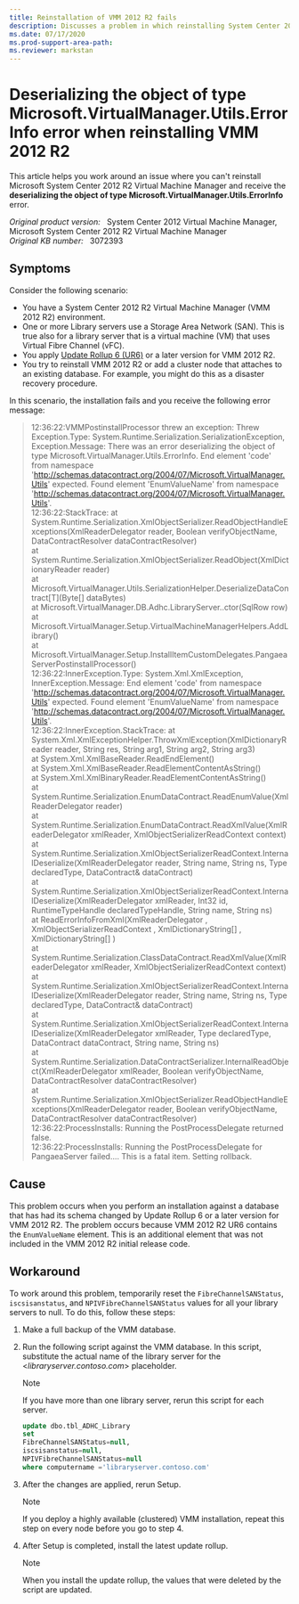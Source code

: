 ```yaml
---
title: Reinstallation of VMM 2012 R2 fails
description: Discusses a problem in which reinstalling System Center 2012 R2 Virtual Machine Manager fails and returns the deserializing the object of type Microsoft.VirtualManager.Utils.ErrorInfo error message. Provides a workaround.
ms.date: 07/17/2020
ms.prod-support-area-path:
ms.reviewer: markstan
---
```

# Deserializing the object of type Microsoft.VirtualManager.Utils.ErrorInfo error when reinstalling VMM 2012 R2

This article helps you work around an issue where you can't reinstall Microsoft System Center 2012 R2 Virtual Machine Manager and receive the **deserializing the object of type Microsoft.VirtualManager.Utils.ErrorInfo** error.

_Original product version:_ &nbsp; System Center 2012 Virtual Machine Manager, Microsoft System Center 2012 R2 Virtual Machine Manager  
_Original KB number:_ &nbsp; 3072393

## Symptoms

Consider the following scenario:

- You have a System Center 2012 R2 Virtual Machine Manager (VMM 2012 R2) environment.
- One or more Library servers use a Storage Area Network (SAN). This is true also for a library server that is a virtual machine (VM) that uses Virtual Fibre Channel (vFC).
- You apply [Update Rollup 6 (UR6)](https://support.microsoft.com/help/3050317) or a later version for VMM 2012 R2.
- You try to reinstall VMM 2012 R2 or add a cluster node that attaches to an existing database. For example, you might do this as a disaster recovery procedure.

In this scenario, the installation fails and you receive the following error message:

> 12:36:22:VMMPostinstallProcessor threw an exception: Threw Exception.Type: System.Runtime.Serialization.SerializationException, Exception.Message: There was an error deserializing the object of type Microsoft.VirtualManager.Utils.ErrorInfo. End element 'code' from namespace 'http://schemas.datacontract.org/2004/07/Microsoft.VirtualManager.Utils' expected. Found element 'EnumValueName' from namespace 'http://schemas.datacontract.org/2004/07/Microsoft.VirtualManager.Utils'.  
> 12:36:22:StackTrace: at System.Runtime.Serialization.XmlObjectSerializer.ReadObjectHandleExceptions(XmlReaderDelegator reader, Boolean verifyObjectName, DataContractResolver dataContractResolver)  
> at System.Runtime.Serialization.XmlObjectSerializer.ReadObject(XmlDictionaryReader reader)  
> at Microsoft.VirtualManager.Utils.SerializationHelper.DeserializeDataContract[T](Byte[] dataBytes)  
> at Microsoft.VirtualManager.DB.Adhc.LibraryServer..ctor(SqlRow row)  
> at Microsoft.VirtualManager.Setup.VirtualMachineManagerHelpers.AddLibrary()  
> at Microsoft.VirtualManager.Setup.InstallItemCustomDelegates.PangaeaServerPostinstallProcessor()  
> 12:36:22:InnerException.Type: System.Xml.XmlException, InnerException.Message: End element 'code' from namespace 'http://schemas.datacontract.org/2004/07/Microsoft.VirtualManager.Utils' expected. Found element 'EnumValueName' from namespace 'http://schemas.datacontract.org/2004/07/Microsoft.VirtualManager.Utils'.  
> 12:36:22:InnerException.StackTrace: at System.Xml.XmlExceptionHelper.ThrowXmlException(XmlDictionaryReader reader, String res, String arg1, String arg2, String arg3)  
> at System.Xml.XmlBaseReader.ReadEndElement()  
> at System.Xml.XmlBaseReader.ReadElementContentAsString()  
> at System.Xml.XmlBinaryReader.ReadElementContentAsString()  
> at System.Runtime.Serialization.EnumDataContract.ReadEnumValue(XmlReaderDelegator reader)  
> at System.Runtime.Serialization.EnumDataContract.ReadXmlValue(XmlReaderDelegator xmlReader, XmlObjectSerializerReadContext context)  
> at System.Runtime.Serialization.XmlObjectSerializerReadContext.InternalDeserialize(XmlReaderDelegator reader, String name, String ns, Type declaredType, DataContract& dataContract)  
> at System.Runtime.Serialization.XmlObjectSerializerReadContext.InternalDeserialize(XmlReaderDelegator xmlReader, Int32 id, RuntimeTypeHandle declaredTypeHandle, String name, String ns)  
> at ReadErrorInfoFromXml(XmlReaderDelegator , XmlObjectSerializerReadContext , XmlDictionaryString[] , XmlDictionaryString[] )  
> at System.Runtime.Serialization.ClassDataContract.ReadXmlValue(XmlReaderDelegator xmlReader, XmlObjectSerializerReadContext context)  
> at System.Runtime.Serialization.XmlObjectSerializerReadContext.InternalDeserialize(XmlReaderDelegator reader, String name, String ns, Type declaredType, DataContract& dataContract)  
> at System.Runtime.Serialization.XmlObjectSerializerReadContext.InternalDeserialize(XmlReaderDelegator xmlReader, Type declaredType, DataContract dataContract, String name, String ns)  
> at System.Runtime.Serialization.DataContractSerializer.InternalReadObject(XmlReaderDelegator xmlReader, Boolean verifyObjectName, DataContractResolver dataContractResolver)  
> at System.Runtime.Serialization.XmlObjectSerializer.ReadObjectHandleExceptions(XmlReaderDelegator reader, Boolean verifyObjectName, DataContractResolver dataContractResolver)  
> 12:36:22:ProcessInstalls: Running the PostProcessDelegate returned false.  
> 12:36:22:ProcessInstalls: Running the PostProcessDelegate for PangaeaServer failed.... This is a fatal item. Setting rollback.

## Cause

This problem occurs when you perform an installation against a database that has had its schema changed by Update Rollup 6 or a later version for VMM 2012 R2. The problem occurs because VMM 2012 R2 UR6 contains the `EnumValueName` element. This is an additional element that was not included in the VMM 2012 R2 initial release code.

## Workaround

To work around this problem, temporarily reset the `FibreChannelSANStatus`, `iscsisanstatus`, and `NPIVFibreChannelSANStatus` values for all your library servers to null. To do this, follow these steps:

1. Make a full backup of the VMM database.
2. Run the following script against the VMM database. In this script, substitute the actual name of the library server for the \<*libraryserver.contoso.com*> placeholder.

    > [!NOTE]
    >  If you have more than one library server, rerun this script for each server.

    ```sql
    update dbo.tbl_ADHC_Library
    set
    FibreChannelSANStatus=null,
    iscsisanstatus=null,
    NPIVFibreChannelSANStatus=null
    where computername ='libraryserver.contoso.com'
    ```

3. After the changes are applied, rerun Setup.

    > [!NOTE]
    > If you deploy a highly available (clustered) VMM installation, repeat this step on every node before you go to step 4.

4. After Setup is completed, install the latest update rollup.

    > [!NOTE]
    > When you install the update rollup, the values that were deleted by the script are updated.
